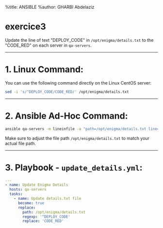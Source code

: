 %title: ANSIBLE
%author: GHARBI Abdelaziz
# exercice3

Update the line of text "DEPLOY_CODE" in `/opt/enigma/details.txt` to the "CODE_RED" on each server in `qa-servers`.

--------------------------------------------------------------------------------------

# 1. Linux Command:

You can use the following command directly on the Linux CentOS server:
```bash
sed -i 's/^DEPLOY_CODE/CODE_RED/' /opt/enigma/details.txt
```


--------------------------------------------------------------------------------------

# 2. Ansible Ad-Hoc Command:

```bash
ansible qa-servers -m lineinfile -a "path=/opt/enigma/details.txt line='CODE_RED' regexp='^DEPLOY_CODE' state=present"
```

Make sure to adjust the file path `/opt/enigma/details.txt` to match your actual file path.

--------------------------------------------------------------------------------------

# 3. Playbook - `update_details.yml`:

```yaml
---
- name: Update Enigma Details
  hosts: qa-servers
  tasks:
    - name: Update details.txt file
      become: true
      replace:
        path: /opt/enigma/details.txt
        regexp: '^DEPLOY_CODE'
        replace: 'CODE_RED'
```

